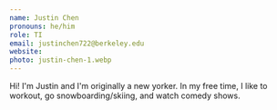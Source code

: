 ```yaml
---
name: Justin Chen
pronouns: he/him
role: TI
email: justinchen722@berkeley.edu
website: 
photo: justin-chen-1.webp
---
```


Hi! I'm Justin and I'm originally a new yorker. In my free time, I like to workout, go snowboarding/skiing, and watch comedy shows.